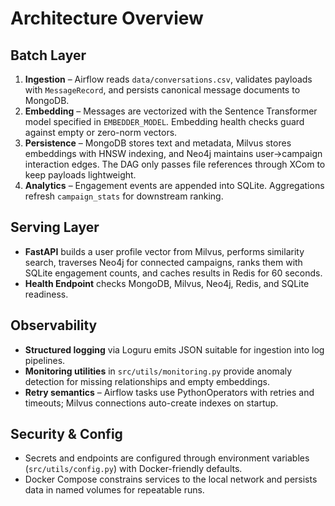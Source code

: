 # Architecture Overview

## Batch Layer

1. **Ingestion** – Airflow reads `data/conversations.csv`, validates payloads with `MessageRecord`, and persists canonical message documents to MongoDB.
2. **Embedding** – Messages are vectorized with the Sentence Transformer model specified in `EMBEDDER_MODEL`. Embedding health checks guard against empty or zero-norm vectors.
3. **Persistence** – MongoDB stores text and metadata, Milvus stores embeddings with HNSW indexing, and Neo4j maintains user→campaign interaction edges. The DAG only passes file references through XCom to keep payloads lightweight.
4. **Analytics** – Engagement events are appended into SQLite. Aggregations refresh `campaign_stats` for downstream ranking.

## Serving Layer

- **FastAPI** builds a user profile vector from Milvus, performs similarity search, traverses Neo4j for connected campaigns, ranks them with SQLite engagement counts, and caches results in Redis for 60 seconds.
- **Health Endpoint** checks MongoDB, Milvus, Neo4j, Redis, and SQLite readiness.

## Observability

- **Structured logging** via Loguru emits JSON suitable for ingestion into log pipelines.
- **Monitoring utilities** in `src/utils/monitoring.py` provide anomaly detection for missing relationships and empty embeddings.
- **Retry semantics** – Airflow tasks use PythonOperators with retries and timeouts; Milvus connections auto-create indexes on startup.

## Security & Config

- Secrets and endpoints are configured through environment variables (`src/utils/config.py`) with Docker-friendly defaults.
- Docker Compose constrains services to the local network and persists data in named volumes for repeatable runs.

